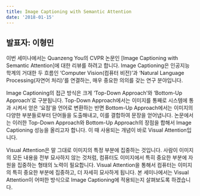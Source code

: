 ```yaml
---
title: Image Captioning with Semantic Attention
date: '2018-01-15'
---
```


## 발표자: 이형민

이번 세미나에서는 Quanzeng You의 CVPR 논문인 [Image Captioning with Semantic Attention]에 대한 리뷰를 하려고 합니다. Image Captioning은 인공지능 학계의 거대한 두 흐름인 ‘Computer Vision(컴퓨터 비전)’과 ‘Natural Language Processing(자연어 처리)’를 연결하는, 매우 중요한 의의를 갖는 연구 분야입니다.

Image Captioning의 접근 방식은 크게 ‘Top-Down Approach’와 ‘Bottom-Up Approach’로 구분됩니다. Top-Down Approach에서는 이미지를 통째로 시스템에 통과 시켜서 얻은 ‘요점’을 언어로 변환하는 반면 Bottom-Up Approach에서는 이미지의 다양한 부분들로부터 단어들을 도출해내고, 이를 결합하여 문장을 얻어냅니다. 논문에서는 이러한 Top-Down Approach와 Bottom-Up Approach의 장점을 합해서 Image Captioning 성능을 올리고자 합니다. 이 때 사용되는 개념이 바로 Visual Attention입니다.

Visual Attention은 말 그대로 이미지의 특정 부분에 집중하는 것입니다. 사람이 이미지의 모든 내용을 전부 묘사하지 않는 것처럼, 컴퓨터도 이미지에서 특히 중요한 부분에 자원을 집중하는 형태의 노력이 필요합니다. Visual Attention을 통해서 컴퓨터는 이미지의 특히 중요한 부분에 집중하고, 더 자세히 묘사하게 됩니다. 본 세미나에서는 Visual Attention이 어떠한 방식으로 Image Captioning에 적용되는지 살펴보도록 하겠습니다.

